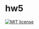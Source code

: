 # hw5

[![MIT license](https://img.shields.io/badge/license-MIT-blue.svg)](https://github.com/Dogzik/fp-homework/blob/master/hw5/LICENSE)
